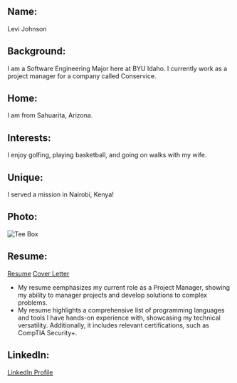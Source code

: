 ## Name:

Levi Johnson

## Background:

I am a Software Engineering Major here at BYU Idaho. I currently work as a project manager for a company called Conservice.

## Home:

I am from Sahuarita, Arizona.

## Interests:

I enjoy golfing, playing basketball, and going on walks with my wife.

## Unique:

I served a mission in Nairobi, Kenya!

## Photo:

![Tee Box](CSE397/IMG_1004.jpg)

## Resume:

[Resume](CSE397/LeviJohnsonResume.docx)
[Cover Letter](CSE397/CoverLetter.docx)

- My resume eemphasizes my current role as a Project Manager, showing my ability to manager projects and develop solutions to complex problems.
- My resume highlights a comprehensive list of programming languages and tools I have hands-on experience with, showcasing my technical versatility. Additionally, it includes relevant certifications, such as CompTIA Security+.

## LinkedIn:

[LinkedIn Profile](www.linkedin.com/in/levi-johnson-b35511204)
